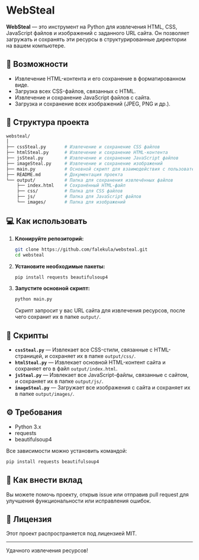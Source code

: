 # WebSteal

**WebSteal** — это инструмент на Python для извлечения HTML, CSS, JavaScript файлов и изображений с заданного URL сайта. Он позволяет загружать и сохранять эти ресурсы в структурированные директории на вашем компьютере.

## 🚀 Возможности

- Извлечение HTML-контента и его сохранение в форматированном виде.
- Загрузка всех CSS-файлов, связанных с HTML.
- Извлечение и сохранение JavaScript файлов с сайта.
- Загрузка и сохранение всех изображений (JPEG, PNG и др.).

## 📂 Структура проекта

```bash
websteal/
│
├── cssSteal.py       # Извлечение и сохранение CSS файлов
├── htmlSteal.py      # Извлечение и сохранение HTML-контента
├── jsSteal.py        # Извлечение и сохранение JavaScript файлов
├── imageSteal.py     # Извлечение и сохранение изображений
├── main.py           # Основной скрипт для взаимодействия с пользователем
├── README.md         # Документация проекта
└── output/           # Папка для сохранения извлечённых файлов
    ├── index.html    # Сохранённый HTML-файл
    ├── css/          # Папка для CSS файлов
    ├── js/           # Папка для JavaScript файлов
    └── images/       # Папка для изображений
```

## 💻 Как использовать

1. **Клонируйте репозиторий:**

   ```bash
   git clone https://github.com/falekula/websteal.git
   cd websteal
   ```

2. **Установите необходимые пакеты:**

   ```bash
   pip install requests beautifulsoup4
   ```

3. **Запустите основной скрипт:**

   ```bash
   python main.py
   ```

   Скрипт запросит у вас URL сайта для извлечения ресурсов, после чего сохранит их в папке `output/`.

## 📜 Скрипты

- **`cssSteal.py`** — Извлекает все CSS-стили, связанные с HTML-страницей, и сохраняет их в папке `output/css/`.
- **`htmlSteal.py`** — Извлекает основной HTML-контент сайта и сохраняет его в файл `output/index.html`.
- **`jsSteal.py`** — Извлекает все JavaScript-файлы, связанные с сайтом, и сохраняет их в папке `output/js/`.
- **`imageSteal.py`** — Загружает все изображения с сайта и сохраняет их в папке `output/images/`.

## ⚙️ Требования

- Python 3.x
- requests
- beautifulsoup4

Все зависимости можно установить командой:

```bash
pip install requests beautifulsoup4
```

## 🤝 Как внести вклад

Вы можете помочь проекту, открыв issue или отправив pull request для улучшения функциональности или исправления ошибок.

## 📝 Лицензия

Этот проект распространяется под лицензией MIT.

---

Удачного извлечения ресурсов!
